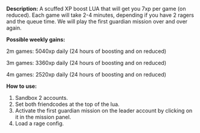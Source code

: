 **Description:**
A scuffed XP boost LUA that will get you 7xp per game (on reduced). Each game will take 2-4 minutes, depending if you have 2 ragers and the queue time.
We will play the first guardian mission over and over again.

**Possible weekly gains:**

2m games: 5040xp daily (24 hours of boosting and on reduced)

3m games: 3360xp daily (24 hours of boosting and on reduced)

4m games: 2520xp daily (24 hours of boosting and on reduced)

**How to use:**
1. Sandbox 2 accounts.
2. Set both friendcodes at the top of the lua.
3. Activate the first guardian mission on the leader account by clicking on it in the mission panel.
4. Load a rage config.

